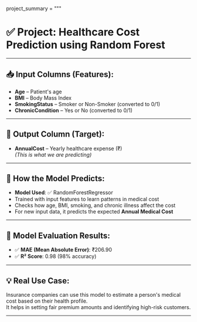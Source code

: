 project_summary = """
# ✅ Project: Healthcare Cost Prediction using Random Forest

---

## 📥 Input Columns (Features):

- **Age** – Patient's age  
- **BMI** – Body Mass Index  
- **SmokingStatus** – Smoker or Non-Smoker (converted to 0/1)  
- **ChronicCondition** – Yes or No (converted to 0/1)  

---

## 🎯 Output Column (Target):

- **AnnualCost** – Yearly healthcare expense (₹)  
*(This is what we are predicting)*

---

## 🤖 How the Model Predicts:

- **Model Used**: ✅ RandomForestRegressor  
- Trained with input features to learn patterns in medical cost  
- Checks how age, BMI, smoking, and chronic illness affect the cost  
- For new input data, it predicts the expected **Annual Medical Cost**

---

## 🧪 Model Evaluation Results:

- ✅ **MAE (Mean Absolute Error)**: ₹206.90  
- ✅ **R² Score**: 0.98 (98% accuracy)

---

## 💡 Real Use Case:

Insurance companies can use this model to estimate a person's medical cost based on their health profile.  
It helps in setting fair premium amounts and identifying high-risk customers.

---

